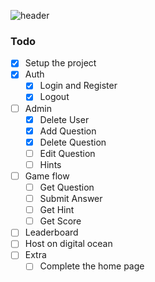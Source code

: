 ![header](https://i.imgur.com/Gumf8Kz.png)

### Todo
- [x] Setup the project
- [x] Auth
  - [x] Login and Register
  - [x] Logout
- [ ] Admin
  - [x] Delete User
  - [x] Add Question
  - [x] Delete Question
  - [ ] Edit Question
  - [ ] Hints
- [ ] Game flow
  - [ ] Get Question
  - [ ] Submit Answer
  - [ ] Get Hint
  - [ ] Get Score
- [ ] Leaderboard
- [ ] Host on digital ocean
- [ ] Extra
  - [ ] Complete the home page
